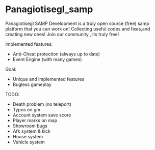 Panagiotisegl_samp
==================

Panagiotisegl SAMP Development is a truly open source (free) samp platform that you can work on! Collecting useful codes and fixes,and creating new ones!
Join our community , its truly free!

Implemented features:
- Anti-Cheat protection (always up to date)
- Event Engine (with many games)

Goal:
- Unique and implemented features
- Bugless gameplay 

TODO:
- Death problem (no teleport)
- Typos on gm
- Account system save score
- Player marks on map
- Showroom bugs
- Afk system & kick
- House system
- Vehicle system

